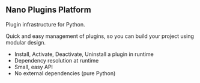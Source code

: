 Nano Plugins Platform
---------------------

Plugin infrastructure for Python.

Quick and easy management of plugins, so you can build your project using modular design.

  * Install, Activate, Deactivate, Uninstall a plugin in runtime
  * Dependency resolution at runtime
  * Small, easy API
  * No external dependencies (pure Python)
  

 
